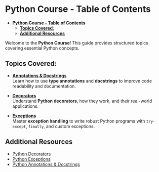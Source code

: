 # **Python Course - Table of Contents**  

- [**Python Course - Table of Contents**](#python-course---table-of-contents)
  - [**Topics Covered**:](#topics-covered)
  - [**Additional Resources**](#additional-resources)

Welcome to the **Python Course**! This guide provides structured topics covering essential Python concepts.

## **Topics Covered**:

- [**Annotations & Docstrings**](AnnotationsDocstrings.md)  
  Learn how to use **type annotations** and **docstrings** to improve code readability and documentation.

- [**Decorators**](Decorators.md)  
  Understand **Python decorators**, how they work, and their real-world applications.

- [**Exceptions**](Exceptions.md)  
  Master **exception handling** to write robust Python programs with `try-except`, `finally`, and custom exceptions.

## **Additional Resources**
- [Python Decorators](https://github.com/Sadegh-Kalami/python-course/blob/main/Decorators.md)
- [Python Exceptions](https://github.com/Sadegh-Kalami/python-course/blob/main/Exceptions.md)
- [Python Annotations & Docstrings](https://github.com/Sadegh-Kalami/python-course/blob/main/AnnotationsDocstrings.md)  
